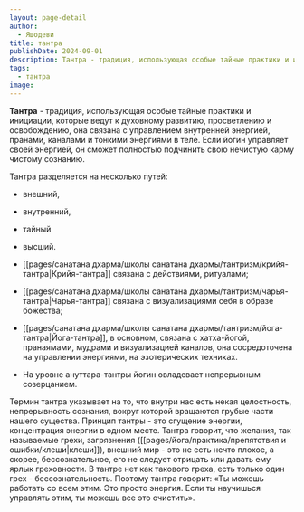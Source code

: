 ```yaml
---
layout: page-detail
author:
  - Яшодеви
title: тантра
publishDate: 2024-09-01
description: Тантра - традиция, использующая особые тайные практики и инициации, которые ведут к духовному развитию, просветлению и освобождению, она связана с управлением внутренней энергией, пранами, каналами и тонкими энергиями в теле.
tags:
  - тантра
image:
---
```

**Тантра** - традиция, использующая особые тайные практики и инициации, которые ведут к духовному развитию, просветлению и освобождению, она связана с управлением внутренней энергией, пранами, каналами и тонкими энергиями в теле. Если йогин управляет своей энергией, он сможет полностью подчинить свою нечистую карму чистому сознанию. 

Тантра разделяется на несколько путей: 
- внешний, 
- внутренний, 
- тайный 
- высший. 

- [[pages/санатана дхарма/школы санатана дхармы/тантризм/крийя-тантра|Крийя-тантра]] связана с действиями, ритуалами; 
- [[pages/санатана дхарма/школы санатана дхармы/тантризм/чарья-тантра|Чарья-тантра]] связана с визуализациями себя в образе божества; 
- [[pages/санатана дхарма/школы санатана дхармы/тантризм/йога-тантра|Йога-тантра]], в основном, связана с хатха-йогой, пранаямами, мудрами и визуализацией каналов, она сосредоточена на управлении энергиями, на эзотерических техниках. 
- На уровне ануттара-тантры йогин овладевает непрерывным созерцанием.

Термин тантра указывает на то, что внутри нас есть некая целостность, непрерывность сознания, вокруг которой вращаются грубые части нашего существа. Принцип тантры - это сгущение энергии, концентрация энергии в одном месте. Тантра говорит, что желания, так называемые грехи, загрязнения ([[pages/йога/практика/препятствия и ошибки/клеши|клеши]]), внешний мир - это не есть нечто плохое, а скорее, бессознательное, его не следует отрицать или давать ему ярлык греховности. В тантре нет как такового греха, есть только один грех - бессознательность. Поэтому тантра говорит: «Ты можешь работать со всем этим. Это просто энергия. Если ты научишься управлять этим, ты можешь все это очистить».

